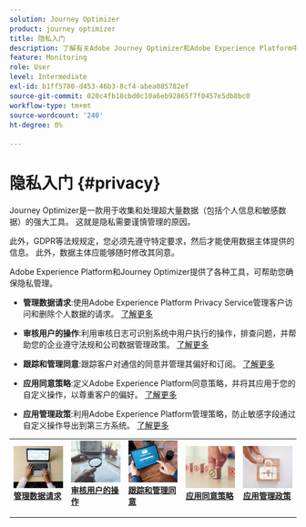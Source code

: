 ```yaml
---
solution: Journey Optimizer
product: journey optimizer
title: 隐私入门
description: 了解有关Adobe Journey Optimizer和Adobe Experience Platform中隐私的更多信息。
feature: Monitoring
role: User
level: Intermediate
exl-id: b1ff5780-d453-46b3-8cf4-abea085782ef
source-git-commit: 020c4fb18cbd0c10a6eb92865f7f0457e5db8bc0
workflow-type: tm+mt
source-wordcount: '240'
ht-degree: 0%

---
```


# 隐私入门 {#privacy}

Journey Optimizer是一款用于收集和处理超大量数据（包括个人信息和敏感数据）的强大工具。 这就是隐私需要谨慎管理的原因。

此外，GDPR等法规规定，您必须先遵守特定要求，然后才能使用数据主体提供的信息。 此外，数据主体应能够随时修改其同意。

Adobe Experience Platform和Journey Optimizer提供了各种工具，可帮助您确保隐私管理。

* **管理数据请求**:使用Adobe Experience Platform Privacy Service管理客户访问和删除个人数据的请求。 [了解更多](requests.md)

* **审核用户的操作**:利用审核日志可识别系统中用户执行的操作，排查问题，并帮助您的企业遵守法规和公司数据管理政策。 [了解更多](audit-logs.md)

* **跟踪和管理同意**:跟踪客户对通信的同意并管理其偏好和订阅。 [了解更多](opt-out.md)

* **应用同意策略**:定义Adobe Experience Platform同意策略，并将其应用于您的自定义操作，以尊重客户的偏好。 [了解更多](../action/consent.md)

* **应用管理政策**:利用Adobe Experience Platform管理策略，防止敏感字段通过自定义操作导出到第三方系统。 [了解更多](../action/action-privacy.md)

<table style="table-layout:fixed"><tr style="border: 0;">
<td>
<a href="requests.md">
<img alt="商机" src="../assets/do-not-localize/privacy-request.jpeg">
</a>
<div><a href="requests.md"><strong>管理数据请求</strong>
</div>
<p>
</td>
<td>
<a href="audit-logs.md">
<img alt="不频繁" src="../assets/do-not-localize/privacy-audit.jpeg">
</a>
<div>
<a href="audit-logs.md"><strong>审核用户的操作</strong></a>
</div>
<p></td>
<td>
<a href="opt-out.md">
<img alt="验证" src="../assets/do-not-localize/privacy-track-consent.jpeg">
</a>
<div>
<a href="opt-out.md"><strong>跟踪和管理同意</strong></a>
</div>
<p>
</td>
<td>
<a href="../action/consent.md">
<img alt="验证" src="../assets/do-not-localize/privacy-consent-policies.jpeg">
</a>
<div>
<a href="../action/consent.md"><strong>应用同意策略</strong></a>
</div>
<p>
</td>
<td>
<a href="../action/action-privacy.md">
<img alt="验证" src="../assets/do-not-localize/privacy-governance.jpeg">
</a>
<div>
<a href="../action/action-privacy.md"><strong>应用管理政策</strong></a>
</div>
<p>
</td>
</tr></table>
